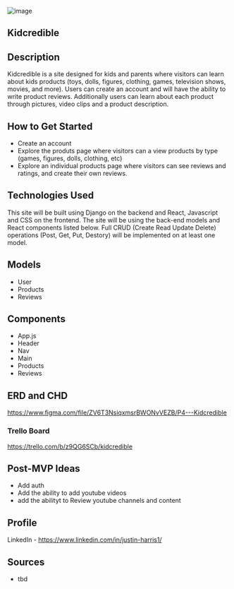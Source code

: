 ![image](https://imgur.com/aUJNp26.jpg)

## Kidcredible

## Description

Kidcredible is a site designed for kids and parents where visitors can learn about kids products (toys, dolls, figures, clothing, games, television shows, movies, and more). Users can create an account and will have the ability to write product reviews. Additionally users can learn about each product through pictures, video clips and a product description.

## How to Get Started

- Create an account
- Explore the produts page where visitors can a view products by type (games, figures, dolls, clothing, etc)
- Explore an individual products page where visitors can see reviews and ratings, and create their own reviews.

## Technologies Used

This site will be built using Django on the backend and React, Javascript and CSS on the frontend. The site will be using the back-end models and React components listed below. Full CRUD (Create Read Update Delete) operations (Post, Get, Put, Destory) will be implemented on at least one model.

## Models

- User
- Products
- Reviews

## Components

- App.js
- Header
- Nav
- Main
- Products
- Reviews

## ERD and CHD

https://www.figma.com/file/ZV6T3NsiqxmsrBWONvVEZB/P4---Kidcredible

### Trello Board

https://trello.com/b/z9QG6SCb/kidcredible

## Post-MVP Ideas

- Add auth
- Add the ability to add youtube videos
- add the abilityt to Review youtube channels and content

## Profile

LinkedIn - https://www.linkedin.com/in/justin-harris1/

## Sources

- tbd
